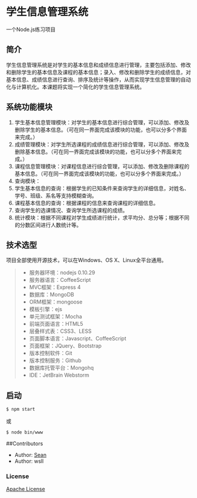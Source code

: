 # 学生信息管理系统

一个Node.js练习项目

## 简介
学生信息管理系统是对学生的基本信息和成绩信息进行管理，主要包括添加、修改和删除学生的基本信息及课程的基本信息；录入、修改和删除学生的成绩信息，对基本信息、成绩信息进行查询、排序及统计等操作，从而实现学生信息管理的自动化与计算机化。本课题将实现一个简化的学生信息管理系统。

## 系统功能模块
1. 学生基本信息管理模块：对学生的基本信息进行综合管理，可以添加、修改及删除学生的基本信息。（可在同一界面完成该模块的功能，也可以分多个界面来完成。）
2. 成绩管理模块：对学生所选课程的成绩信息进行综合管理，可以添加、修改及删除基本信息。（可在同一界面完成该模块的功能，也可以分多个界面来完成。）
3. 课程信息管理模块：对课程信息进行综合管理，可以添加、修改及删除课程的基本信息。（可在同一界面完成该模块的功能，也可以分多个界面来完成。）
4. 查询模块：
 41. 学生基本信息的查询：根据学生的已知条件来查询学生的详细信息，对姓名、学号、班级、系名等支持模糊查询。
 42. 课程基本信息的查询：根据课程的信息来查询课程的详细信息。
 43. 查询学生的选课情况、查询学生所选课程的成绩。
 44. 统计模块：根据不同课程对学生成绩进行统计，求平均分、总分等；根据不同的分数区间进行人数统计等。

## 技术选型
项目全部使用开源技术，可以在Windows、OS X、Linux全平台通用。
> + 服务器环境：nodejs 0.10.29
> + 服务器语言：CoffeeScript
> + MVC框架：Express 4
> + 数据库：MongoDB
> + ORM框架：mongoose
> + 模板引擎：ejs
> + 单元测试框架：Mocha
> + 前端页面语言：HTML5
> + 层叠样式表：CSS3、LESS
> + 页面脚本语言：Javascript、CoffeeScript
> + 页面框架：JQuery、Bootstrap
> + 版本控制软件：Git
> + 版本控制服务：Github
> + 数据库托管平台：Mongohq
> + IDE：JetBrain Webstorm

## 启动
```bash
$ npm start
```
或
```bash
$ node bin/www
```

##Contributors
+ Author: [Sean](http://www.find1x.com)
+ Author: wsll

### License
  [Apache License](LICENSE)

